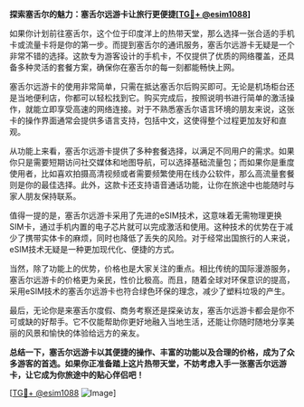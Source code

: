 **探索塞舌尔的魅力：塞舌尔远游卡让旅行更便捷[[TG💪+ @esim1088](https://t.me/s/esim1088)]**

如果你计划前往塞舌尔，这个位于印度洋上的热带天堂，那么选择一张合适的手机卡或流量卡将是你的第一步。而提到塞舌尔的通讯服务，塞舌尔远游卡无疑是一个非常不错的选择。这款专为游客设计的手机卡，不仅提供了优质的网络覆盖，还具备多种灵活的套餐方案，确保你在塞舌尔的每一刻都能畅快上网。

塞舌尔远游卡的使用非常简单，只需在抵达塞舌尔后购买即可。无论是机场柜台还是当地便利店，你都可以轻松找到它。购买完成后，按照说明书进行简单的激活操作，就能立即享受高速的网络连接。对于不熟悉塞舌尔语言环境的朋友来说，这张卡的操作界面通常会提供多语言支持，包括中文，这使得整个过程更加友好和直观。

从功能上来看，塞舌尔远游卡提供了多种套餐选择，以满足不同用户的需求。如果你只是需要短期访问社交媒体和地图导航，可以选择基础流量包；而如果你是重度使用者，比如喜欢拍摄高清视频或者需要频繁使用在线办公软件，那么高流量套餐则是你的最佳选择。此外，这款卡还支持语音通话功能，让你在旅途中也能随时与家人朋友保持联系。

值得一提的是，塞舌尔远游卡采用了先进的eSIM技术，这意味着无需物理更换SIM卡，通过手机内置的电子芯片就可以完成激活和使用。这种技术的优势在于减少了携带实体卡的麻烦，同时也降低了丢失的风险。对于经常出国旅行的人来说，eSIM技术无疑是一种更加现代化、便捷的方式。

当然，除了功能上的优势，价格也是大家关注的重点。相比传统的国际漫游服务，塞舌尔远游卡的价格更为亲民，性价比极高。而且，随着全球对环保意识的提高，采用eSIM技术的塞舌尔远游卡也符合绿色环保的理念，减少了塑料垃圾的产生。

最后，无论你是来塞舌尔度假、商务考察还是探亲访友，塞舌尔远游卡都会是你不可或缺的好帮手。它不仅能帮助你更好地融入当地生活，还能让你随时随地分享美丽的风景和愉快的体验给远方的亲友。

**总结一下，塞舌尔远游卡以其便捷的操作、丰富的功能以及合理的价格，成为了众多游客的首选。如果你正准备踏上这片热带天堂，不妨考虑入手一张塞舌尔远游卡，让它成为你旅途中的贴心伴侣吧！**

[[TG💪+ @esim1088](https://t.me/s/esim1088) ![Image](https://i.postimg.cc/4NQfJmqS/Snipaste-2025-05-13-00-14-12.png)]